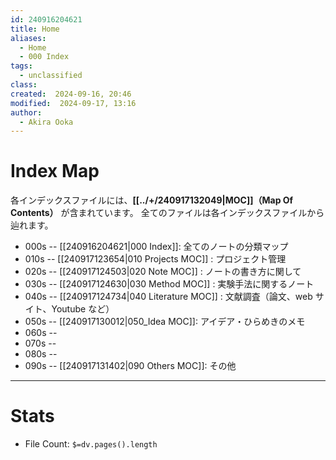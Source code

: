 ```yaml
---
id: 240916204621
title: Home
aliases:
  - Home
  - 000 Index
tags:
  - unclassified
class: 
created:  2024-09-16, 20:46
modified:  2024-09-17, 13:16
author:
  - Akira Ooka
---
```

# Index Map
各インデックスファイルには、**[[../+/240917132049|MOC]]（Map Of Contents）** が含まれています。
全てのファイルは各インデックスファイルから辿れます。

- 000s -- [[240916204621|000 Index]]: 全てのノートの分類マップ
- 010s -- [[240917123654|010 Projects MOC]] : プロジェクト管理
- 020s -- [[240917124503|020 Note MOC]] : ノートの書き方に関して
- 030s -- [[240917124630|030 Method MOC]] : 実験手法に関するノート
- 040s -- [[240917124734|040 Literature MOC]] : 文献調査（論文、web サイト、Youtube など）
- 050s -- [[240917130012|050_Idea MOC]]: アイデア・ひらめきのメモ
- 060s --
- 070s --
- 080s --
- 090s -- [[240917131402|090 Others MOC]]: その他

---

# Stats
- File Count: `$=dv.pages().length`
